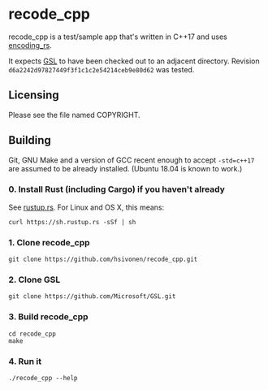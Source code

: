# recode_cpp

recode_cpp is a test/sample app that's written in C++17 and uses
[encoding_rs](https://github.com/hsivonen/encoding_rs).

It expects [GSL](https://github.com/Microsoft/GSL) to have been checked out
to an adjacent directory. Revision `d6a2242d97827449f3f1c1c2e54214ceb9e80d62`
was tested.

## Licensing

Please see the file named COPYRIGHT.

## Building

Git, GNU Make and a version of GCC recent enough to accept `-std=c++17` are
assumed to be already installed. (Ubuntu 18.04 is known to work.)

### 0. Install Rust (including Cargo) if you haven't already

See [rustup.rs](https://rustup.rs/). For
Linux and OS X, this means:
```
curl https://sh.rustup.rs -sSf | sh
```

### 1. Clone recode_cpp

```
git clone https://github.com/hsivonen/recode_cpp.git
```

### 2. Clone GSL

```
git clone https://github.com/Microsoft/GSL.git
```

### 3. Build recode_cpp

```
cd recode_cpp
make
```

### 4. Run it

```
./recode_cpp --help
```
